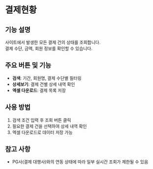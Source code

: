 # 결제현황

## 기능 설명
사이트에서 발생한 모든 결제 건의 상태를 조회합니다.  
결제 수단, 금액, 회원 정보를 확인할 수 있습니다.

## 주요 버튼 및 기능
- **검색**: 기간, 회원명, 결제 수단별 필터링
- **상세보기**: 결제 건별 상세 내역 확인
- **엑셀 다운로드**: 결제 목록 저장

## 사용 방법
1. 검색 조건 입력 후 조회 버튼 클릭
2. 필요한 결제 건을 선택하여 상세 내역 확인
3. 엑셀 다운로드로 데이터 저장 가능

## 참고 사항
- PG사(결제 대행사)와의 연동 상태에 따라 일부 실시간 조회가 제한될 수 있음
